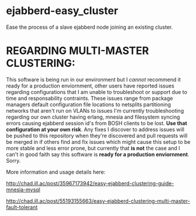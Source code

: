 ejabberd-easy_cluster
=====================

Ease the process of a slave ejabberd node joining an existing cluster.

REGARDING MULTI-MASTER CLUSTERING:
==========================================
This software is being run in our environment but I _cannot_ recommend it ready for a production enviornment, other users have reported issues regarding configurations that I am unable to troubleshoot or support due to time and responsability contraints.  These issues range from package managers default configuration file locations to netsplits partitioning networks that aren't run on VLANs to issues I'm currently troubleshooting regarding our own cluster having erlang, mnesia and filesystem syncing errors causing ejabberd session id's from BOSH clients to be lost.  **Use that configuration at your own risk**.  Any fixes I discover to address issues will be pushed to this repository when they're discovered and pull requests will be merged in if others find and fix issues which might cause this setup to be more stable and less error prone, but currently that **is not** the case and I can't in good faith say this software is **ready for a production enviornment**.  Sorry.

More information and usage details here:

http://chad.ill.ac/post/35967173942/easy-ejabberd-clustering-guide-mnesia-mysql

http://chad.ill.ac/post/55193155663/easy-ejabberd-clustering-multi-master-fault-tolerant
